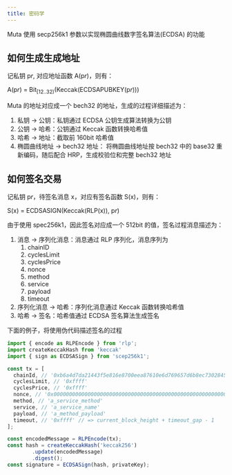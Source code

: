 ```yaml
---
title: 密码学
---
```


Muta 使用 secp256k1 参数以实现椭圆曲线数字签名算法(ECDSA) 的功能

##  如何生成生成地址

记私钥 p*r*, 对应地址函数 A(p*r*)，则有：

A(p*r*) = Bit<sub>[12..32)</sub>(Keccak(ECDSAPUBKEY(p*r*)))

Muta 的地址对应成一个 bech32 的地址，生成的过程详细描述为：

1. 私钥 -> 公钥：私钥通过 ECDSA 公钥生成算法转换为公钥
2. 公钥 -> 哈希：公钥通过 Keccak 函数转换哈希值
3. 哈希 -> 地址：截取前 160bit 哈希值
4. 椭圆曲线地址 -> bech32 地址： 将椭圆曲线地址按 bech32 中的 base32 重新编码，随后配合 HRP，生成校验位和完整 bech32 地址

## 如何签名交易

记私钥 p*r*，待签名消息 x，对应有签名函数 S(x)，则有：

S(x) = ECDSASIGN(Keccak(RLP(x)), p*r*)

由于使用 spec256k1，因此签名对应成一个 512bit 的值，签名过程消息描述为：

1. 消息 -> 序列化消息：消息通过 RLP 序列化，消息序列为
   1. chainID
   2. cyclesLimit
   3. cyclesPrice
   4. nonce
   5. method
   6. service
   7. payload
   8. timeout
2. 序列化消息 -> 哈希：序列化消息通过 Keccak 函数转换哈希值
3. 哈希 -> 签名：哈希值通过 ECDSA 签名算法生成签名

下面的例子，将使用伪代码描述签名的过程

```typescript
import { encode as RLPEncode } from 'rlp';
import createKeccakHash from 'keccak'
import { sign as ECDSASign } from 'scep256k1';

const tx = [
  chainId, // '0xb6a4d7da21443f5e816e8700eea87610e6d769657d6b8ec73028457bf2ca4036'
  cyclesLimit, // '0xffff'
  cyclesPrice, // '0xffff'
  nonce, // '0x0000000000000000000000000000000000000000000000000000000000000000'
  method, // 'a_service_method' 
  service, // 'a_service_name'
  payload, // 'a_method_payload'
  timeout, // '0xffff' // => current_block_height + timeout_gap - 1
];

const encodedMessage = RLPEncode(tx);
const hash = createKeccakHash('keccak256')
		.update(encodedMessage)
		.digest();
const signature = ECDSASign(hash, privateKey);
```
